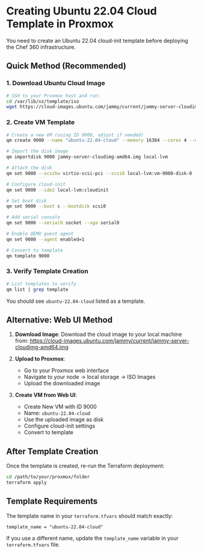 # Creating Ubuntu 22.04 Cloud Template in Proxmox

You need to create an Ubuntu 22.04 cloud-init template before deploying the Chef 360 infrastructure.

## Quick Method (Recommended)

### 1. Download Ubuntu Cloud Image
```bash
# SSH to your Proxmox host and run:
cd /var/lib/vz/template/iso
wget https://cloud-images.ubuntu.com/jammy/current/jammy-server-cloudimg-amd64.img
```

### 2. Create VM Template
```bash
# Create a new VM (using ID 9000, adjust if needed)
qm create 9000 --name "ubuntu-22.04-cloud" --memory 16384 --cores 4 --net0 virtio,bridge=vmbr0

# Import the disk image
qm importdisk 9000 jammy-server-cloudimg-amd64.img local-lvm

# Attach the disk
qm set 9000 --scsihw virtio-scsi-pci --scsi0 local-lvm:vm-9000-disk-0

# Configure cloud-init
qm set 9000 --ide2 local-lvm:cloudinit

# Set boot disk
qm set 9000 --boot c --bootdisk scsi0

# Add serial console
qm set 9000 --serial0 socket --vga serial0

# Enable QEMU guest agent
qm set 9000 --agent enabled=1

# Convert to template
qm template 9000
```

### 3. Verify Template Creation
```bash
# List templates to verify
qm list | grep template
```

You should see `ubuntu-22.04-cloud` listed as a template.

## Alternative: Web UI Method

1. **Download Image**: Download the cloud image to your local machine from: 
   https://cloud-images.ubuntu.com/jammy/current/jammy-server-cloudimg-amd64.img

2. **Upload to Proxmox**: 
   - Go to your Proxmox web interface
   - Navigate to your node → local storage → ISO Images
   - Upload the downloaded image

3. **Create VM from Web UI**:
   - Create New VM with ID 9000
   - Name: `ubuntu-22.04-cloud`
   - Use the uploaded image as disk
   - Configure cloud-init settings
   - Convert to template

## After Template Creation

Once the template is created, re-run the Terraform deployment:

```bash
cd /path/to/your/proxmox/folder
terraform apply
```

## Template Requirements

The template name in your `terraform.tfvars` should match exactly:
```
template_name = "ubuntu-22.04-cloud"
```

If you use a different name, update the `template_name` variable in your `terraform.tfvars` file.
